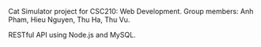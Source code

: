 Cat Simulator project for CSC210: Web Development.
Group members: Anh Pham, Hieu Nguyen, Thu Ha, Thu Vu.

RESTful API using Node.js and MySQL.

